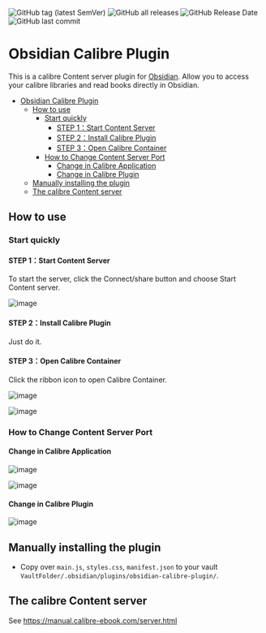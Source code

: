 ![GitHub tag (latest SemVer)](https://img.shields.io/github/v/tag/caronchen/obsidian-calibre-plugin) ![GitHub all releases](https://img.shields.io/github/downloads/caronchen/obsidian-calibre-plugin/total) ![GitHub Release Date](https://img.shields.io/github/release-date/caronchen/obsidian-calibre-plugin) ![GitHub last commit](https://img.shields.io/github/last-commit/caronchen/obsidian-calibre-plugin)

# Obsidian Calibre Plugin

This is a calibre Content server plugin for [Obsidian](https://obsidian.md). Allow you to access your calibre libraries and read books directly in Obsidian.

- [Obsidian Calibre Plugin](#obsidian-calibre-plugin)
  - [How to use](#how-to-use)
    - [Start quickly](#start-quickly)
      - [STEP 1：Start Content Server](#step-1start-content-server)
      - [STEP 2：Install Calibre Plugin](#step-2install-calibre-plugin)
      - [STEP 3：Open Calibre Container](#step-3open-calibre-container)
    - [How to Change Content Server Port](#how-to-change-content-server-port)
      - [Change in Calibre Application](#change-in-calibre-application)
      - [Change in Calibre Plugin](#change-in-calibre-plugin)
  - [Manually installing the plugin](#manually-installing-the-plugin)
  - [The calibre Content server](#the-calibre-content-server)

## How to use

### Start quickly
#### STEP 1：Start Content Server
To start the server, click the Connect/share button and choose Start Content server.

![image](https://user-images.githubusercontent.com/150803/143490663-afc3b418-a36e-422a-bab7-97b09237b507.png)


#### STEP 2：Install Calibre Plugin
Just do it.

#### STEP 3：Open Calibre Container
Click the ribbon icon to open Calibre Container.

![image](https://user-images.githubusercontent.com/150803/143490701-b7eedf79-b555-49e7-ad67-1a55da714c46.png)

![image](https://user-images.githubusercontent.com/150803/143490771-20c2fc9a-0056-4b9c-9597-ef26612e6690.png)


### How to Change Content Server Port

#### Change in Calibre Application
![image](https://user-images.githubusercontent.com/150803/143490820-094fd57d-8150-4b82-a678-a81e3f15614e.png)

![image](https://user-images.githubusercontent.com/150803/143490891-58dcb930-c0c6-40ee-9256-ab25164a77ec.png)


#### Change in Calibre Plugin
![image](https://user-images.githubusercontent.com/150803/143490977-89e98839-0861-44c5-a002-b855a26f00ae.png)


## Manually installing the plugin

- Copy over `main.js`, `styles.css`, `manifest.json` to your vault `VaultFolder/.obsidian/plugins/obsidian-calibre-plugin/`.

## The calibre Content server

See https://manual.calibre-ebook.com/server.html
